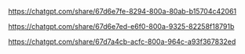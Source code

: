 
https://chatgpt.com/share/67d6e7fe-8294-800a-80ab-b15704c42061

https://chatgpt.com/share/67d6e7ed-e6f0-800a-9325-82258f18791b

https://chatgpt.com/share/67d7a4cb-acfc-800a-964c-a93f367832ed

